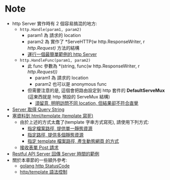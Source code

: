 
# Note

- http Server 實作時有 2 個容易搞混的地方:
    - `http.Handle(param1, param2)`
        - param1 為 請求的 location
        - param2 為 實作了 *ServeHTTP(w http.ResponseWriter, r *http.Request)* 方法的結構
        - [運行一個最簡單範例的 http Server](./Exercise15.01/main.go)
    - `http.HandleFunc(param1, param2)`
        - 此 func 參數為 *(string, func(w http.ResponseWriter, r *http.Request))*
            - param1 為 請求的 location
            - param2 也可以是 anonymous func
        - 但需要注意的是, 這個會把路由設定到 http 套件的 **DefaultServeMux** (這東西就是 http 預設的 ServeMux 結構)
            - [須留意, 明明訪問不同 location, 但結果卻不符合直覺](./Exercise15.02/main.go)
- [Server 取得 Query String](./Exercise15.03/main.go)
- [塞資料到 html/template (template 寫死)](./Exercise15.04/main.go)
    - 由於上述的方式太蠢了(template 字串方式寫死), 請使用下列方式:
        - [指定檔案路徑, 提供單一靜態資源](./Exercise15.05/main.go)
        - [指定路徑, 提供多個靜態資源](./Exercise15.06/main.go)
        - [指定 template 檔案路徑, 產生動態網頁 的方式](./Example15.01/main.go)
    - [接收表單 Post 請求](./Exercise15.07/main.go)
- [Restful API Server 回傳 Server 時間的範例](./Exercise15.08/main.go)
- 關於本章節的一些額外參考:
    - [golang http StatusCode](https://pkg.go.dev/net/http#pkg-constants)
    - [http/template 語法控制](https://pkg.go.dev/text/template#hdr-Actions)
